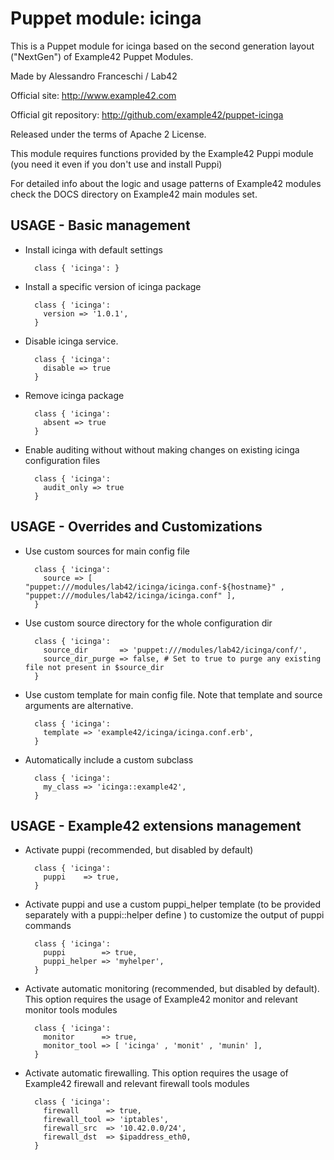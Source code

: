 # Puppet module: icinga

This is a Puppet module for icinga based on the second generation layout ("NextGen") of Example42 Puppet Modules.

Made by Alessandro Franceschi / Lab42

Official site: http://www.example42.com

Official git repository: http://github.com/example42/puppet-icinga

Released under the terms of Apache 2 License.

This module requires functions provided by the Example42 Puppi module (you need it even if you don't use and install Puppi)

For detailed info about the logic and usage patterns of Example42 modules check the DOCS directory on Example42 main modules set.

## USAGE - Basic management

* Install icinga with default settings

        class { 'icinga': }

* Install a specific version of icinga package

        class { 'icinga':
          version => '1.0.1',
        }

* Disable icinga service.

        class { 'icinga':
          disable => true
        }

* Remove icinga package

        class { 'icinga':
          absent => true
        }

* Enable auditing without without making changes on existing icinga configuration files

        class { 'icinga':
          audit_only => true
        }


## USAGE - Overrides and Customizations
* Use custom sources for main config file 

        class { 'icinga':
          source => [ "puppet:///modules/lab42/icinga/icinga.conf-${hostname}" , "puppet:///modules/lab42/icinga/icinga.conf" ], 
        }


* Use custom source directory for the whole configuration dir

        class { 'icinga':
          source_dir       => 'puppet:///modules/lab42/icinga/conf/',
          source_dir_purge => false, # Set to true to purge any existing file not present in $source_dir
        }

* Use custom template for main config file. Note that template and source arguments are alternative. 

        class { 'icinga':
          template => 'example42/icinga/icinga.conf.erb',
        }

* Automatically include a custom subclass

        class { 'icinga':
          my_class => 'icinga::example42',
        }


## USAGE - Example42 extensions management 
* Activate puppi (recommended, but disabled by default)

        class { 'icinga':
          puppi    => true,
        }

* Activate puppi and use a custom puppi_helper template (to be provided separately with a puppi::helper define ) to customize the output of puppi commands 

        class { 'icinga':
          puppi        => true,
          puppi_helper => 'myhelper', 
        }

* Activate automatic monitoring (recommended, but disabled by default). This option requires the usage of Example42 monitor and relevant monitor tools modules

        class { 'icinga':
          monitor      => true,
          monitor_tool => [ 'icinga' , 'monit' , 'munin' ],
        }

* Activate automatic firewalling. This option requires the usage of Example42 firewall and relevant firewall tools modules

        class { 'icinga':       
          firewall      => true,
          firewall_tool => 'iptables',
          firewall_src  => '10.42.0.0/24',
          firewall_dst  => $ipaddress_eth0,
        }

